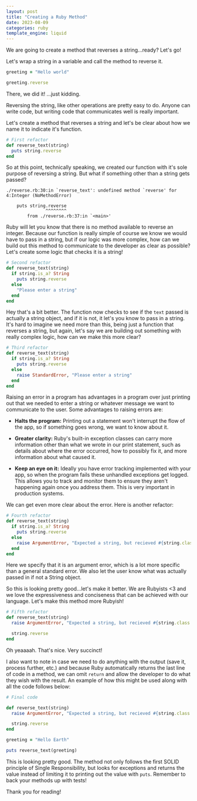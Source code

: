 ```yaml
---
layout: post
title: "Creating a Ruby Method"
date: 2023-08-09
categories: ruby
template_engine: liquid
---
```


We are going to create a method that reverses a string...ready? Let's go!

Let's wrap a string in a variable and call the method to reverse it.

```ruby
greeting = "Hello world"

greeting.reverse
```

There, we did it! ...just kidding. 

Reversing the string, like other operations are pretty easy to do. Anyone can write code,
but writing code that communicates well is really important.

Let's create a method that reverses a string and let's be clear about how we
name it to indicate it's function.

```ruby
# First refactor
def reverse_text(string)
  puts string.reverse
end
```

So at this point, technically speaking, we created our function with it's sole purpose of reversing a string.
But what if something other than a string gets passed? 

```
./reverse.rb:30:in `reverse_text': undefined method `reverse' for 4:Integer (NoMethodError)

    puts string.reverse
               ^^^^^^^^
        from ./reverse.rb:37:in `<main>'
```

Ruby will let you know that there is no method available to reverse an integer. Because our function is 
really simple of course we know we would have to pass in a string, but if our logic was more complex, how
can we build out this method to communicate to the developer as clear as possible? Let's create some logic
that checks it is a string!

```ruby
# Second refactor
def reverse_text(string)
  if string.is_a? String
    puts string.reverse
  else
    "Please enter a string"
  end
end
```

Hey that's a bit better. The function now checks to see if the `text` passed is actually a string object, and if it 
is not, it let's you know to pass in a string. It's hard to imagine we need more than this, being just a function
that reverses a string, but again, let's say we are building out something with really complex logic, how can we
make this more clear?

```ruby
# Third refactor
def reverse_text(string)
  if string.is_a? String
    puts string.reverse
  else
    raise StandardError, "Please enter a string"
  end
end
```

Raising an error in a program has advantages in a program over just printing out that we needed to enter a 
string or whatever message we want to communicate to the user. Some advantages to raising errors are:

- **Halts the program:** Printing out a statement won't interrupt the flow of the app, so if something goes
wrong, we want to know about it.

- **Greater clarity:** Ruby's built-in exception classes can carry more information other than what we wrote in
our print statement, such as details about where the error occurred, how to possibly fix it, and more information
about what caused it.

- **Keep an eye on it:** Ideally you have error tracking implemented with your app, so when the program fails these
unhandled exceptions get logged. This allows you to track and monitor them to ensure they aren't happening again
once you address them. This is very important in production systems.

We can get even more clear about the error. Here is another refactor:

```ruby
# Fourth refactor
def reverse_text(string)
  if string.is_a? String
    puts string.reverse
  else
    raise ArgumentError, "Expected a string, but recieved #{string.class.name}."
  end
end
```

Here we specify that it is an argument error, which is a lot more specific than a general
standard error. We also let the user know what was actually passed in if not a String object.

So this is looking pretty good...let's make it better. We are Rubyists <3 and we love the
expressiveness and conciseness that can be achieved with our language. Let's make this
method more Rubyish!

```ruby
# Fifth refactor
def reverse_text(string)
  raise ArgumentError, "Expected a string, but recieved #{string.class.name}." unless string.is_a?(String)

  string.reverse
end

```

Oh yeaaaah. That's nice. Very succinct!

I also want to note in case we need to do anything with the output (save it, process further, etc.) and
because Ruby automatically returns the last line of code in a method, we can omit `return` and allow the 
developer to do what they wish with the result. An example of how this might be used along with all
the code follows below:

```ruby
# Final code

def reverse_text(string)
  raise ArgumentError, "Expected a string, but recieved #{string.class.name}." unless string.is_a?(String)

  string.reverse
end

greeting = "Hello Earth"

puts reverse_text(greeting)
```

This is looking pretty good. The method not only follows the first SOLID principle of Single Responsibility, 
but looks for exceptions and returns the value instead of limiting it to printing out the value with `puts`. Remember to back your methods up with tests!

Thank you for reading!
